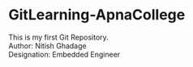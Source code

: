 # GitLearning-ApnaCollege
This is my first Git Repository.
<br>
Author: Nitish Ghadage 
<br>
Designation: Embedded Engineer
